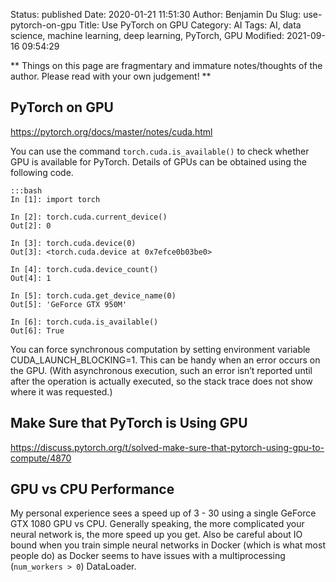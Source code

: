 Status: published
Date: 2020-01-21 11:51:30
Author: Benjamin Du
Slug: use-pytorch-on-gpu
Title: Use PyTorch on GPU
Category: AI
Tags: AI, data science, machine learning, deep learning, PyTorch, GPU
Modified: 2021-09-16 09:54:29

**
Things on this page are fragmentary and immature notes/thoughts of the author.
Please read with your own judgement!
**


## PyTorch on GPU

https://pytorch.org/docs/master/notes/cuda.html

You can use the command `torch.cuda.is_available()`
to check whether GPU is available for PyTorch.
Details of GPUs can be obtained using the following code.


    :::bash
    In [1]: import torch

    In [2]: torch.cuda.current_device()
    Out[2]: 0

    In [3]: torch.cuda.device(0)
    Out[3]: <torch.cuda.device at 0x7efce0b03be0>

    In [4]: torch.cuda.device_count()
    Out[4]: 1

    In [5]: torch.cuda.get_device_name(0)
    Out[5]: 'GeForce GTX 950M'

    In [6]: torch.cuda.is_available()
    Out[6]: True

You can force synchronous computation by setting environment variable CUDA_LAUNCH_BLOCKING=1. 
This can be handy when an error occurs on the GPU. 
(With asynchronous execution, such an error isn’t reported until after the operation is actually executed, 
so the stack trace does not show where it was requested.)

## Make Sure that PyTorch is Using GPU

https://discuss.pytorch.org/t/solved-make-sure-that-pytorch-using-gpu-to-compute/4870

## GPU vs CPU Performance 

My personal experience sees a speed up of 3 - 30 using a single GeForce GTX 1080 GPU vs CPU. 
Generally speaking,
the more complicated your neural network is, 
the more speed up you get. 
Also be careful about IO bound when you train simple neural networks in Docker (which is what most people do)
as Docker seems to have issues with a multiprocessing (`num_workers > 0`) DataLoader. 